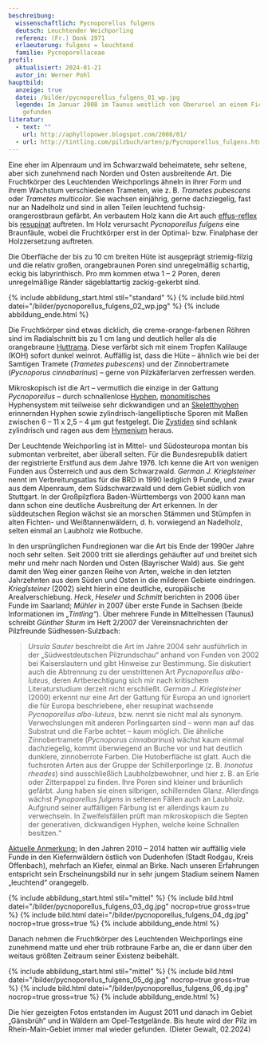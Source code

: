 ```yaml
---
beschreibung:
  wissenschaftlich: Pycnoporellus fulgens
  deutsch: Leuchtender Weichporling
  referenz: (Fr.) Donk 1971
  erlaeuterung: fulgens = leuchtend
  familie: Pycnoporellaceae
profil:
  aktualisiert: 2024-01-21
  autor_in: Werner Pohl
hauptbild:
  anzeige: true
  datei: /bilder/pycnoporellus_fulgens_01_wp.jpg
  legende: Im Januar 2008 im Taunus westlich von Oberursel an einem Fichtenstumpf
    gefunden
literatur:
  - text: ""
    url: http://aphyllopower.blogspot.com/2008/01/
  - url: http://tintling.com/pilzbuch/arten/p/Pycnoporellus_fulgens.html
---
```

Eine eher im Alpenraum und im Schwarzwald beheimatete, sehr seltene, aber sich zunehmend nach Norden und Osten ausbreitende Art. Die Fruchtkörper des Leuchtenden Weichporlings ähneln in ihrer Form und ihrem Wachstum verschiedenen Trameten, wie z. B. *Trametes pubescens* oder *Trametes multicolor*. Sie wachsen einjährig, gerne dachziegelig, fast nur an Nadelholz und sind in allen Teilen leuchtend fuchsig-orangerostbraun gefärbt. An verbautem Holz kann die Art auch [effus-reflex](effus-reflex "Glossar") bis [resupinat](effus-reflex "Glossar") auftreten. Im Holz verursacht *Pycnoporellus fulgens* eine Braunfäule, wobei die Fruchtkörper erst in der Optimal- bzw. Finalphase der Holzzersetzung auftreten.

Die Oberfläche der bis zu 10 cm breiten Hüte ist ausgeprägt striemig-filzig und die relativ großen, orangebraunen Poren sind unregelmäßig schartig, eckig bis labyrinthisch. Pro mm kommen etwa 1 – 2 Poren, deren unregelmäßige Ränder sägeblattartig zackig-gekerbt sind.

{% include abbildung_start.html stil="standard" %}
{% include bild.html datei="/bilder/pycnoporellus_fulgens_02_wp.jpg" %}
{% include abbildung_ende.html %}

Die Fruchtkörper sind etwas dicklich, die creme-orange-farbenen Röhren sind im Radialschnitt bis zu 1 cm lang und deutlich heller als die orangebraune [Huttrama](Trama "Glossar"). Diese verfärbt sich mit einem Tropfen Kalilauge (KOH) sofort dunkel weinrot. Auffällig ist, dass die Hüte – ähnlich wie bei der Samtigen Tramete (*Trametes pubescens*) und der Zinnobertramete (*Pycnoporus cinnabarinus*) – gerne von Pilzkäferlarven zerfressen werden.

Mikroskopisch ist die Art – vermutlich die einzige in der Gattung *Pycnoporellus* – durch schnallenlose [Hyphen](Hyphen "Glossar"), [monomitisches](monomitisch "Glossar") Hyphensystem mit teilweise sehr dickwandigen und an [Skeletthyphen](Skeletthyphen "Glossar") erinnernden Hyphen sowie zylindrisch-langelliptische Sporen mit Maßen zwischen 6 – 11 x 2,5 – 4 μm gut festgelegt. Die [Zystiden](Zystiden "Glossar") sind schlank zylindrisch und ragen aus dem [Hymenium](Hymenium "Glossar") heraus.

Der Leuchtende Weichporling ist in Mittel- und Südosteuropa montan bis submontan verbreitet, aber überall selten. Für die Bundesrepublik datiert der registrierte Erstfund aus dem Jahre 1976. Ich kenne die Art von wenigen Funden aus Österreich und aus dem Schwarzwald. *German J. Krieglsteiner* nennt im Verbreitungsatlas für die BRD in 1990 lediglich 9 Funde, und zwar aus dem Alpenraum, dem Südschwarzwald und dem Gebiet südlich von Stuttgart. In der Großpilzflora Baden-Württembergs von 2000 kann man dann schon eine deutliche Ausbreitung der Art erkennen. In der süddeutschen Region wächst sie an morschen Stämmen und Stümpfen in alten Fichten- und Weißtannenwäldern, d. h. vorwiegend an Nadelholz, selten einmal an Laubholz wie Rotbuche.

In den ursprünglichen Fundregionen war die Art bis Ende der 1990er Jahre noch sehr selten. Seit 2000 tritt sie allerdings gehäufter auf und breitet sich mehr und mehr nach Norden und Osten (Bayrischer Wald) aus. Sie geht damit den Weg einer ganzen Reihe von Arten, welche in den letzten Jahrzehnten aus dem Süden und Osten in die milderen Gebiete eindringen. *Krieglsteiner* (2002) sieht hierin eine deutliche, europäische Arealverschiebung. *Heck*, *Heseler* und *Schmitt* berichten in 2006 über Funde im Saarland; *Mühler* in 2007 über erste Funde in Sachsen (beide Informationen im *„Tintling“*). Über mehrere Funde in Mittelhessen (Taunus) schreibt *Günther Sturm* im Heft 2/2007 der Vereinsnachrichten der Pilzfreunde Südhessen-Sulzbach:

> *Ursula Sauter* beschreibt die Art im Jahre 2004 sehr ausführlich in der „Südwestdeutschen Pilzrundschau“ anhand von Funden von 2002 bei Kaiserslautern und gibt Hinweise zur Bestimmung. Sie diskutiert auch die Abtrennung zu der umstrittenen Art *Pycnoporellus albo-luteus*, deren Artberechtigung sich mir nach kritischem Literaturstudium derzeit nicht erschließt. *German J. Krieglsteiner* (2000) erkennt nur eine Art der Gattung für Europa an und ignoriert die für Europa beschriebene, eher resupinat wachsende *Pycnoporellus albo-luteus*, bzw. nennt sie nicht mal als synonym. Verwechslungen mit anderen Porlingsarten sind – wenn man auf das Substrat und die Farbe achtet – kaum möglich. Die ähnliche Zinnobertramete (*Pycnoporus cinnabarinus*) wächst kaum einmal dachziegelig, kommt überwiegend an Buche vor und hat deutlich dunklere, zinnoberrote Farben. Die Hutoberfläche ist glatt. Auch die fuchsroten Arten aus der Gruppe der Schillerporlinge (z. B. *Inonotus rheades*) sind ausschließlich Laubholzbewohner, und hier z. B. an Erle oder Zitterpappel zu finden. Ihre Poren sind kleiner und bräunlich gefärbt. Jung haben sie einen silbrigen, schillernden Glanz. Allerdings wächst *Pynoporellus fulgens* in seltenen Fällen auch an Laubholz. Aufgrund seiner auffälligen Färbung ist er allerdings kaum zu verwechseln. In Zweifelsfällen prüft man mikroskopisch die Septen der generativen, dickwandigen Hyphen, welche keine Schnallen besitzen.“

<ins>Aktuelle Anmerkung:</ins> In den Jahren 2010 – 2014 hatten wir auffällig viele Funde in den Kiefernwäldern östlich von  Dudenhofen (Stadt Rodgau, Kreis Offenbach), mehrfach an Kiefer, einmal an Birke. Nach unseren Erfahrungen entspricht sein Erscheinungsbild nur in sehr jungem Stadium seinem Namen „leuchtend“ orangegelb.

{% include abbildung_start.html stil="mittel" %}
{% include bild.html datei="/bilder/pycnoporellus_fulgens_03_dg.jpg" nocrop=true gross=true %}
{% include bild.html datei="/bilder/pycnoporellus_fulgens_04_dg.jpg" nocrop=true gross=true %}
{% include abbildung_ende.html %}

Danach nehmen die Fruchtkörper des Leuchtenden Weichporlings eine zunehmend matte und eher trüb rotbraune Farbe an, die er dann über den weitaus größten Zeitraum seiner Existenz beibehält.

{% include abbildung_start.html stil="mittel" %}
{% include bild.html datei="/bilder/pycnoporellus_fulgens_05_dg.jpg" nocrop=true gross=true %}
{% include bild.html datei="/bilder/pycnoporellus_fulgens_06_dg.jpg" nocrop=true gross=true %}
{% include abbildung_ende.html %}

Die hier gezeigten Fotos entstanden im August 2011 und danach im Gebiet „Gänsbrüh“ und in Wäldern am Opel-Testgelände. Bis heute wird der Pilz im Rhein-Main-Gebiet immer mal wieder gefunden. (Dieter Gewalt, 02.2024)
